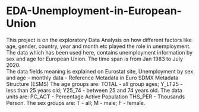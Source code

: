# EDA-Unemployment-in-European-Union
This project is on the exploratory Data Analysis on how different factors like age, gender, country, year and month etc played the role in unemployment.
The data which has been used here, contains unemployment information by sex and age for European Union. 
The time span is from Jan 1983 to July 2020.  
The data fields meaning is explained on Eurostat site, Unemployment by sex and age – monthly data - Reference Metadata in Euro SDMX Metadata Structure (ESMS)
The age groups are:  TOTAL - all group ages; Y_LT25 - less than 25 years old; Y25_74 - between 25 and 74 years old. 
The data units are:  PC_ACT - Percentage Active Population THS_PER - Thousands Person.
The sex groups are:  T - all; M - male; F - female.
